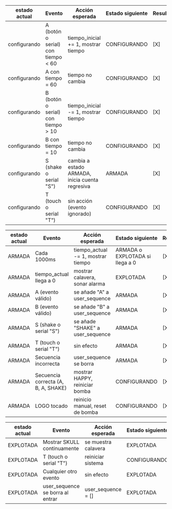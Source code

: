 |estado actual|Evento|	Acción esperada|	Estado siguiente|Resultado|
| --- | --- | --- | --- | --- |
|configurando|A (botón o serial) con tiempo < 60	|tiempo_inicial += 1, mostrar tiempo	|CONFIGURANDO	|[X]|
|configurando|A con tiempo = 60	|tiempo no cambia	|CONFIGURANDO	|[X]|
|configurando|B (botón o serial) con tiempo > 10|	tiempo_inicial -= 1, mostrar tiempo|	CONFIGURANDO|	[X]|
|configurando|B con tiempo = 10	|tiempo no cambia|	CONFIGURANDO	|[X]|
|configurando|S (shake o serial "S")|	cambia a estado ARMADA, inicia cuenta regresiva |	ARMADA	|[X]|
|configurando|T (touch o serial "T")	|sin acción (evento ignorado)|	CONFIGURANDO	|[X]|


|estado actual|Evento|	Acción esperada|	Estado siguiente|Resultado|
| --- | --- | --- | --- | --- |
|ARMADA|Cada 1000ms	|tiempo_actual -= 1, mostrar tiempo	|ARMADA o EXPLOTADA si llega a 0	|[X]|
|ARMADA|tiempo_actual llega a 0	|mostrar calavera, sonar alarma|	EXPLOTADA	|[X]|
|ARMADA|A (evento válido)|	se añade "A" a user_sequence|	ARMADA	|[X]|
|ARMADA|B (evento válido)|	se añade "B" a user_sequence	|ARMADA	|[X]|
|ARMADA|S (shake o serial "S")|	se añade "SHAKE" a user_sequence|	ARMADA|	[X]|
|ARMADA|T (touch o serial "T")	|sin efecto|	ARMADA	|[X]|
|ARMADA|Secuencia incorrecta |	user_sequence se borra	|ARMADA|	[X]|
|ARMADA|Secuencia correcta (A, B, A, SHAKE)|	mostrar HAPPY, reiniciar bomba|	CONFIGURANDO|	[X]|
|ARMADA|LOGO tocado|	reinicio manual, reset de bomba|	CONFIGURANDO	|[X]|


|estado actual|Evento|	Acción esperada|	Estado siguiente|Resultado|
| --- | --- | --- | --- | --- |
|EXPLOTADA|Mostrar SKULL continuamente|	se muestra calavera	|EXPLOTADA	|[X]|
|EXPLOTADA|T (touch o serial "T")	|reiniciar sistema	|CONFIGURANDO	|[X]|
|EXPLOTADA|Cualquier otro evento|	sin efecto|	EXPLOTADA|	[X]|
|EXPLOTADA|user_sequence se borra al entrar	|user_sequence = []	|EXPLOTADA	|[X]|
